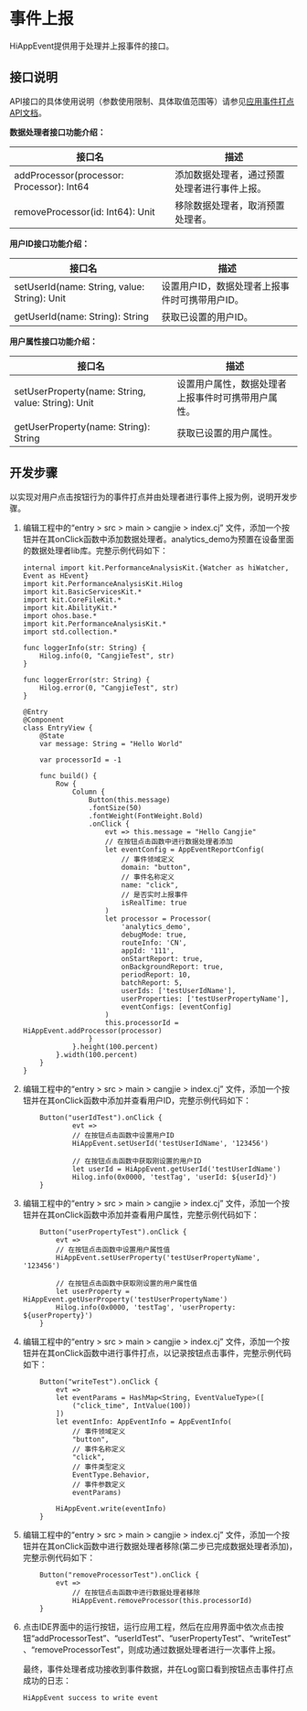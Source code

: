 # 事件上报

HiAppEvent提供用于处理并上报事件的接口。

## 接口说明

API接口的具体使用说明（参数使用限制、具体取值范围等）请参见[应用事件打点API文档](../../../API_Reference/source_zh_cn/PerformanceAnalysisKit/cj-apis-hiappevent.md)。

**数据处理者接口功能介绍：**

| 接口名                                    | 描述                                             |
| ----------------------------------------- | ------------------------------------------------ |
| addProcessor(processor: Processor): Int64 | 添加数据处理者，通过预置处理者进行事件上报。     |
| removeProcessor(id: Int64): Unit          | 移除数据处理者，取消预置处理者。                 |

**用户ID接口功能介绍：**

| 接口名                                       | 描述                                           |
| -------------------------------------------- | ---------------------------------------------- |
| setUserId(name: String, value: String): Unit | 设置用户ID，数据处理者上报事件时可携带用户ID。 |
| getUserId(name: String): String              | 获取已设置的用户ID。                           |

**用户属性接口功能介绍：**

| 接口名                                             | 描述                                                 |
| -------------------------------------------------- | ---------------------------------------------------- |
| setUserProperty(name: String, value: String): Unit | 设置用户属性，数据处理者上报事件时可携带用户属性。   |
| getUserProperty(name: String): String              | 获取已设置的用户属性。                               |

## 开发步骤

以实现对用户点击按钮行为的事件打点并由处理者进行事件上报为例，说明开发步骤。

1. 编辑工程中的“entry > src > main > cangjie > index.cj” 文件，添加一个按钮并在其onClick函数中添加数据处理者。analytics_demo为预置在设备里面的数据处理者lib库。完整示例代码如下：

    <!-- compile -->

    ```cangjie
    internal import kit.PerformanceAnalysisKit.{Watcher as hiWatcher, Event as HEvent}
    import kit.PerformanceAnalysisKit.Hilog
    import kit.BasicServicesKit.*
    import kit.CoreFileKit.*
    import kit.AbilityKit.*
    import ohos.base.*
    import kit.PerformanceAnalysisKit.*
    import std.collection.*

    func loggerInfo(str: String) {
        Hilog.info(0, "CangjieTest", str)
    }

    func loggerError(str: String) {
        Hilog.error(0, "CangjieTest", str)
    }

    @Entry
    @Component
    class EntryView {
        @State
        var message: String = "Hello World"

        var processorId = -1

        func build() {
            Row {
                Column {
                    Button(this.message)
                    .fontSize(50)
                    .fontWeight(FontWeight.Bold)
                    .onClick {
                        evt => this.message = "Hello Cangjie"
                        // 在按钮点击函数中进行数据处理者添加
                        let eventConfig = AppEventReportConfig(
                            // 事件领域定义
                            domain: "button",
                            // 事件名称定义
                            name: "click",
                            // 是否实时上报事件
                            isRealTime: true
                        )
                        let processor = Processor(
                            'analytics_demo',
                            debugMode: true,
                            routeInfo: 'CN',
                            appId: '111',
                            onStartReport: true,
                            onBackgroundReport: true,
                            periodReport: 10,
                            batchReport: 5,
                            userIds: ['testUserIdName'],
                            userProperties: ['testUserPropertyName'],
                            eventConfigs: [eventConfig]
                        )
                        this.processorId = HiAppEvent.addProcessor(processor)
                    }
                }.height(100.percent)
            }.width(100.percent)
        }
    }
    ```

2. 编辑工程中的“entry > src > main > cangjie > index.cj” 文件，添加一个按钮并在其onClick函数中添加并查看用户ID，完整示例代码如下：

    <!-- compile -->

    ```cangjie
        Button("userIdTest").onClick {
                evt =>
                // 在按钮点击函数中设置用户ID
                HiAppEvent.setUserId('testUserIdName', '123456')

                // 在按钮点击函数中获取刚设置的用户ID
                let userId = HiAppEvent.getUserId('testUserIdName')
                Hilog.info(0x0000, 'testTag', 'userId: ${userId}')
        }
    ```

3. 编辑工程中的“entry > src > main > cangjie > index.cj” 文件，添加一个按钮并在其onClick函数中添加并查看用户属性，完整示例代码如下：

    <!-- compile -->

    ```cangjie
        Button("userPropertyTest").onClick {
            evt =>
            // 在按钮点击函数中设置用户属性值
            HiAppEvent.setUserProperty('testUserPropertyName', '123456')

            // 在按钮点击函数中获取刚设置的用户属性值
            let userProperty = HiAppEvent.getUserProperty('testUserPropertyName')
            Hilog.info(0x0000, 'testTag', 'userProperty: ${userProperty}')
        }
    ```

4. 编辑工程中的“entry > src > main > cangjie > index.cj” 文件，添加一个按钮并在其onClick函数中进行事件打点，以记录按钮点击事件，完整示例代码如下：

    <!-- compile -->

    ```cangjie
        Button("writeTest").onClick {
            evt =>
            let eventParams = HashMap<String, EventValueType>([
                ("click_time", IntValue(100))
            ])
            let eventInfo: AppEventInfo = AppEventInfo(
                // 事件领域定义
                "button",
                // 事件名称定义
                "click",
                // 事件类型定义
                EventType.Behavior,
                // 事件参数定义
                eventParams)

            HiAppEvent.write(eventInfo)
        }
    ```

5. 编辑工程中的“entry > src > main > cangjie > index.cj” 文件，添加一个按钮并在其onClick函数中进行数据处理者移除(第二步已完成数据处理者添加)，完整示例代码如下：

    <!-- compile -->

    ```cangjie
        Button("removeProcessorTest").onClick {
            evt =>
                // 在按钮点击函数中进行数据处理者移除
                HiAppEvent.removeProcessor(this.processorId)
        }
    ```

6. 点击IDE界面中的运行按钮，运行应用工程，然后在应用界面中依次点击按钮“addProcessorTest”、“userIdTest”、“userPropertyTest”、“writeTest”、“removeProcessorTest”，则成功通过数据处理者进行一次事件上报。

   最终，事件处理者成功接收到事件数据，并在Log窗口看到按钮点击事件打点成功的日志：

   ```text
   HiAppEvent success to write event
   ```
